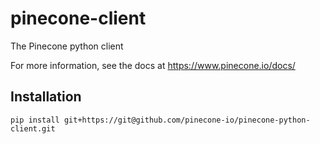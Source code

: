# pinecone-client
The Pinecone python client

For more information, see the docs at https://www.pinecone.io/docs/

## Installation

```shell
pip install git+https://git@github.com/pinecone-io/pinecone-python-client.git
```